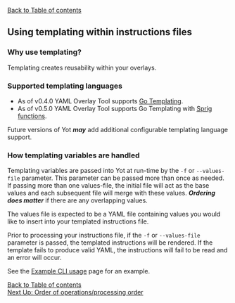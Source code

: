 [Back to Table of contents](../index.md) 

## Using templating within instructions files

### Why use templating?

Templating creates reusability within your overlays.  

### Supported templating languages

* As of v0.4.0 YAML Overlay Tool supports [Go Templating](https://golang.org/pkg/text/template/).  
* As of v0.5.0 YAML Overlay Tool supports Go Templating with [Sprig functions](https://masterminds.github.io/sprig/).  

Future versions of Yot ***may*** add additional configurable templating language support.


### How templating variables are handled

Templating variables are passed into Yot at run-time by the `-f` or `--values-file` parameter.  This parameter can be passed more than once as needed.  If passing more than one values-file, the initial file will act as the base values and each subsequent file will merge with these values.  ***Ordering does matter*** if there are any overlapping values.

The values file is expected to be a YAML file containing values you would like to insert into your templated instructions file.

Prior to processing your instructions file, if the `-f` or `--values-file` parameter is passed, the templated instructions will be rendered.  If the template fails to produce valid YAML, the instructions will fail to be read and an error will occur.

See the [Example CLI usage](exampleUsage.md#provide-variable-values-to-a-templated-instructions-file) page for an example.


[Back to Table of contents](../index.md)  
[Next Up: Order of operations/processing order](orderOfOperations.md)